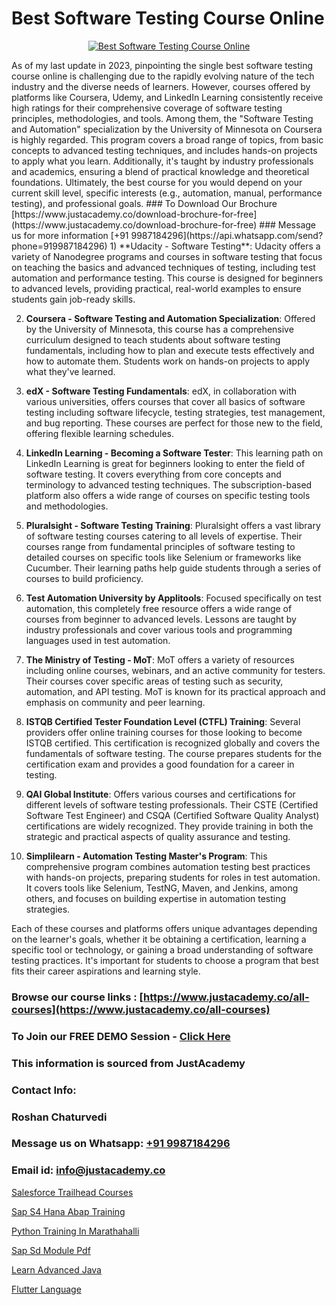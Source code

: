 # Best Software Testing Course Online

<p align="center">
  <a href="https://justacademy.co/program-detail/software-testing">
    <img src="https://justacademy.co/storage2/program_images/1704700438.webp" alt="Best Software Testing Course Online">
  </a>
</p>
As of my last update in 2023, pinpointing the single best software testing course online is challenging due to the rapidly evolving nature of the tech industry and the diverse needs of learners. However, courses offered by platforms like Coursera, Udemy, and LinkedIn Learning consistently receive high ratings for their comprehensive coverage of software testing principles, methodologies, and tools. Among them, the "Software Testing and Automation" specialization by the University of Minnesota on Coursera is highly regarded. This program covers a broad range of topics, from basic concepts to advanced testing techniques, and includes hands-on projects to apply what you learn. Additionally, it's taught by industry professionals and academics, ensuring a blend of practical knowledge and theoretical foundations. Ultimately, the best course for you would depend on your current skill level, specific interests (e.g., automation, manual, performance testing), and professional goals.
### To Download Our Brochure [https://www.justacademy.co/download-brochure-for-free](https://www.justacademy.co/download-brochure-for-free)
### Message us for more information [+91 9987184296](https://api.whatsapp.com/send?phone=919987184296)
1) **Udacity - Software Testing**: Udacity offers a variety of Nanodegree programs and courses in software testing that focus on teaching the basics and advanced techniques of testing, including test automation and performance testing. This course is designed for beginners to advanced levels, providing practical, real-world examples to ensure students gain job-ready skills.

2) **Coursera - Software Testing and Automation Specialization**: Offered by the University of Minnesota, this course has a comprehensive curriculum designed to teach students about software testing fundamentals, including how to plan and execute tests effectively and how to automate them. Students work on hands-on projects to apply what they've learned.

3) **edX - Software Testing Fundamentals**: edX, in collaboration with various universities, offers courses that cover all basics of software testing including software lifecycle, testing strategies, test management, and bug reporting. These courses are perfect for those new to the field, offering flexible learning schedules.

4) **LinkedIn Learning - Becoming a Software Tester**: This learning path on LinkedIn Learning is great for beginners looking to enter the field of software testing. It covers everything from core concepts and terminology to advanced testing techniques. The subscription-based platform also offers a wide range of courses on specific testing tools and methodologies.

5) **Pluralsight - Software Testing Training**: Pluralsight offers a vast library of software testing courses catering to all levels of expertise. Their courses range from fundamental principles of software testing to detailed courses on specific tools like Selenium or frameworks like Cucumber. Their learning paths help guide students through a series of courses to build proficiency.

6) **Test Automation University by Applitools**: Focused specifically on test automation, this completely free resource offers a wide range of courses from beginner to advanced levels. Lessons are taught by industry professionals and cover various tools and programming languages used in test automation.

7) **The Ministry of Testing - MoT**: MoT offers a variety of resources including online courses, webinars, and an active community for testers. Their courses cover specific areas of testing such as security, automation, and API testing. MoT is known for its practical approach and emphasis on community and peer learning.

8) **ISTQB Certified Tester Foundation Level (CTFL) Training**: Several providers offer online training courses for those looking to become ISTQB certified. This certification is recognized globally and covers the fundamentals of software testing. The course prepares students for the certification exam and provides a good foundation for a career in testing.

9) **QAI Global Institute**: Offers various courses and certifications for different levels of software testing professionals. Their CSTE (Certified Software Test Engineer) and CSQA (Certified Software Quality Analyst) certifications are widely recognized. They provide training in both the strategic and practical aspects of quality assurance and testing.

10) **Simplilearn - Automation Testing Master's Program**: This comprehensive program combines automation testing best practices with hands-on projects, preparing students for roles in test automation. It covers tools like Selenium, TestNG, Maven, and Jenkins, among others, and focuses on building expertise in automation testing strategies.

Each of these courses and platforms offers unique advantages depending on the learner's goals, whether it be obtaining a certification, learning a specific tool or technology, or gaining a broad understanding of software testing practices. It's important for students to choose a program that best fits their career aspirations and learning style.

### Browse our course links : [https://www.justacademy.co/all-courses](https://www.justacademy.co/all-courses) 
### To Join our FREE DEMO Session - [Click Here](https://www.justacademy.co/register-for-course-demo)


### This information is sourced from JustAcademy
### Contact Info:
### Roshan Chaturvedi
### Message us on Whatsapp: [+91 9987184296](https://api.whatsapp.com/send?phone=919987184296)
### Email id: [info@justacademy.co](mailto:info@justacademy.co)
                
[Salesforce Trailhead Courses](https://www.linkedin.com/pulse/salesforce-trailhead-courses-justacademy-delhi-cbfrc?trackingId=EU7WHzpR0DFM4g6ybcDoQw%3D%3D&lipi=urn%3Ali%3Apage%3Ad_flagship3_company_admin%3BhdjIu54YRU6uEj%2BNOpsrpA%3D%3D)

[Sap S4 Hana Abap Training](https://www.linkedin.com/pulse/sap-s4-hana-abap-training-justacademy-bay-area-wg0jc/)

[Python Training In Marathahalli](https://medium.com/@ranemanish460/python-training-in-marathahalli-2ae9f5ec1135)

[Sap Sd Module Pdf](https://medium.com/@abhidnya.1068/sap-sd-module-pdf-041564d98146)

[Learn Advanced Java](https://justacademyin.github.io/justacademy/learn-advanced-java)

[Flutter Language](https://justacademyin.github.io/Articles/Flutter-Language)

